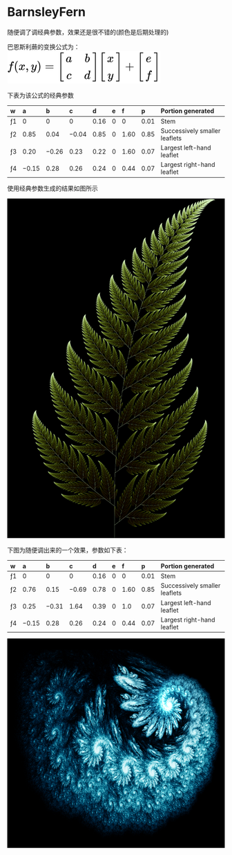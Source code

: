 # BarnsleyFern
随便调了调经典参数，效果还是很不错的(颜色是后期处理的)

巴恩斯利蕨的变换公式为：
![img](formula.svg)

下表为该公式的经典参数

|w  |a    |b    |c    |d   |e  |f   |p   |Portion generated            |
|:--|:--  |:--  |:--  |:-- |:--|:-- |:-- |:--                          |
|ƒ1 |0    |0    |0    |0.16|0  |0   |0.01|Stem                         |
|ƒ2 |0.85 |0.04 |−0.04|0.85|0  |1.60|0.85|Successively smaller leaflets|
|ƒ3 |0.20 |−0.26|0.23 |0.22|0  |1.60|0.07|Largest left-hand leaflet    |
|ƒ4 |−0.15|0.28 |0.26 |0.24|0  |0.44|0.07|Largest right-hand leaflet   |

使用经典参数生成的结果如图所示

![img](fern.png)

下图为随便调出来的一个效果，参数如下表：

|w  |a    |b    |c    |d   |e  |f   |p   |Portion generated            |
|:--|:--  |:--  |:--  |:-- |:--|:-- |:-- |:--                          |
|ƒ1 |0    |0    |0    |0.16|0  |0   |0.01|Stem                         |
|ƒ2 |0.76 |0.15 |−0.69|0.78|0  |1.60|0.85|Successively smaller leaflets|
|ƒ3 |0.25 |−0.31|1.64 |0.39|0  |1.0|0.07 |Largest left-hand leaflet    |
|ƒ4 |−0.15|0.28 |0.26 |0.24|0  |0.44|0.07|Largest right-hand leaflet   |

![img](phoenix.png)

